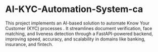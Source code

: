 # AI-KYC-Automation-System-ca
This project implements an AI-based solution to automate Know Your Customer (KYC) processes . It streamlines document verification, face matching, and liveness detection through a FastAPI-powered backend, improving speed, accuracy, and scalability in domains like banking, insurance, and fintech.
